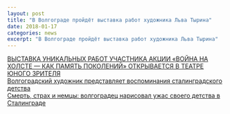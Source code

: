 ```yaml
---
layout: post
title: "В Волгограде пройдёт выставка работ художника Льва Тырина"
date: 2018-01-17
categories: news
excerpt: "В Волгограде пройдёт выставка работ художника Льва Тырина"
---
```


<a href="http://dosaaf34.ru/?p=7307" target="_blank">ВЫСТАВКА УНИКАЛЬНЫХ РАБОТ УЧАСТНИКА АКЦИИ «ВОЙНА НА ХОЛСТЕ — КАК
	ПАМЯТЬ ПОКОЛЕНИЙ» ОТКРЫВАЕТСЯ В ТЕАТРЕ ЮНОГО ЗРИТЕЛЯ</a><br>
<a href="http://riac34.ru/news/87618/" target="_blank">Волгоградский художник представляет воспоминания сталинградского
	детства</a><br>
<a href="http://v1.ru/text/entertainment/388145028059136.html?mobile=0" target="_blank">Смерть, страх и немцы:
	волгоградец нарисовал ужас своего детства в Сталинграде</a>